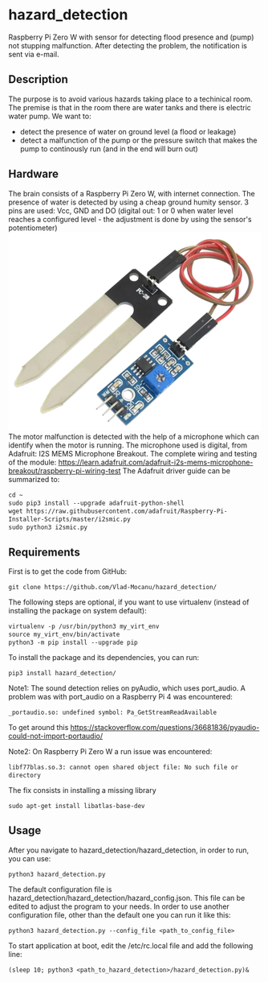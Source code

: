 # hazard_detection
Raspberry Pi Zero W with sensor for detecting flood presence and (pump) not stupping malfunction. After detecting the problem, the notification is sent via e-mail.

## Description

The purpose is to avoid various hazards taking place to a techinical room. The premise is that in the room there are water tanks and there is electric water pump. We want to:
- detect the presence of water on ground level (a flood or leakage)
- detect a malfunction of the pump or the pressure switch that makes the pump to continously run (and in the end will burn out)

## Hardware

The brain consists of a Raspberry Pi Zero W, with internet connection.
The presence of water is detected by using a cheap ground humity sensor. 3 pins are used: Vcc, GND and DO (digital out: 1 or 0 when water level reaches a configured level - the adjustment is done by using the sensor's potentiometer)
<img src="ground_humidity_sensor.webp">
The motor malfunction is detected with the help of a microphone which can identify when the motor is running. The microphone used is digital, from Adafruit: I2S MEMS Microphone Breakout. The complete wiring and testing of the module: https://learn.adafruit.com/adafruit-i2s-mems-microphone-breakout/raspberry-pi-wiring-test
The Adafruit driver guide can be summarized to:
```
cd ~
sudo pip3 install --upgrade adafruit-python-shell
wget https://raw.githubusercontent.com/adafruit/Raspberry-Pi-Installer-Scripts/master/i2smic.py
sudo python3 i2smic.py
```

## Requirements

First is to get the code from GitHub:
```
git clone https://github.com/Vlad-Mocanu/hazard_detection/
```
The following steps are optional, if you want to use virtualenv (instead of installing the package on system default):
```
virtualenv -p /usr/bin/python3 my_virt_env
source my_virt_env/bin/activate
python3 -m pip install --upgrade pip
```

To install the package and its dependencies, you can run:
```
pip3 install hazard_detection/
```

Note1: The sound detection relies on pyAudio, which uses port_audio. A problem was with port_audio on a Raspberry Pi 4 was encountered:
```
_portaudio.so: undefined symbol: Pa_GetStreamReadAvailable
```
To get around this https://stackoverflow.com/questions/36681836/pyaudio-could-not-import-portaudio/

Note2: On Raspberry Pi Zero W a run issue was encountered:
```
libf77blas.so.3: cannot open shared object file: No such file or directory
```
The fix consists in installing a missing library
```
sudo apt-get install libatlas-base-dev
```

## Usage

After you navigate to hazard_detection/hazard_detection, in order to run, you can use:
```
python3 hazard_detection.py
```

The default configuration file is hazard_detection/hazard_detection/hazard_config.json. This file can be edited to adjust the program to your needs. In order to use another configuration file, other than the default one you can run it like this:
```
python3 hazard_detection.py --config_file <path_to_config_file>
```

To start application at boot, edit the /etc/rc.local file and add the following line:
```
(sleep 10; python3 <path_to_hazard_detection>/hazard_detection.py)&
```

